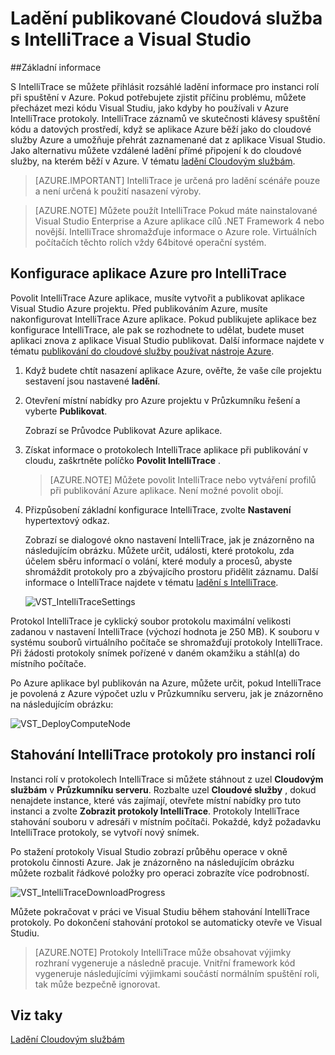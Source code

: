 <properties 
   pageTitle="Ladění publikované Cloudová služba s IntelliTrace a Visual Studio | Microsoft Azure"
   description="Ladění publikované Cloudová služba s IntelliTrace a Visual Studio"
   services="visual-studio-online"
   documentationCenter="n/a"
   authors="TomArcher"
   manager="douge"
   editor="" />
<tags 
   ms.service="visual-studio-online"
   ms.devlang="multiple"
   ms.topic="article"
   ms.tgt_pltfrm="multiple"
   ms.workload="na"
   ms.date="08/15/2016"
   ms.author="tarcher" />

# <a name="debugging-a-published-cloud-service-with-intellitrace-and-visual-studio"></a>Ladění publikované Cloudová služba s IntelliTrace a Visual Studio

##<a name="overview"></a>Základní informace

S IntelliTrace se můžete přihlásit rozsáhlé ladění informace pro instanci rolí při spuštění v Azure. Pokud potřebujete zjistit příčinu problému, můžete přecházet mezi kódu Visual Studiu, jako kdyby ho používali v Azure IntelliTrace protokoly. IntelliTrace záznamů ve skutečnosti klávesy spuštění kódu a datových prostředí, když se aplikace Azure běží jako do cloudové služby Azure a umožňuje přehrát zaznamenané dat z aplikace Visual Studio. Jako alternativu můžete vzdálené ladění přímé připojení k do cloudové služby, na kterém běží v Azure. V tématu [ladění Cloudovým službám](http://go.microsoft.com/fwlink/p/?LinkId=623041).

>[AZURE.IMPORTANT] IntelliTrace je určená pro ladění scénáře pouze a není určená k použití nasazení výroby.

>[AZURE.NOTE] Můžete použít IntelliTrace Pokud máte nainstalované Visual Studio Enterprise a Azure aplikace cílů .NET Framework 4 nebo novější. IntelliTrace shromažďuje informace o Azure role. Virtuálních počítačích těchto rolích vždy 64bitové operační systém.

## <a name="to-configure-an-azure-application-for-intellitrace"></a>Konfigurace aplikace Azure pro IntelliTrace

Povolit IntelliTrace Azure aplikace, musíte vytvořit a publikovat aplikace Visual Studio Azure projektu. Před publikováním Azure, musíte nakonfigurovat IntelliTrace Azure aplikace. Pokud publikujete aplikace bez konfigurace IntelliTrace, ale pak se rozhodnete to udělat, budete muset aplikaci znova z aplikace Visual Studio publikovat. Další informace najdete v tématu [publikování do cloudové služby používat nástroje Azure](http://go.microsoft.com/fwlink/p/?LinkId=623012).

1. Když budete chtít nasazení aplikace Azure, ověřte, že vaše cíle projektu sestavení jsou nastavené **ladění**.

1. Otevření místní nabídky pro Azure projektu v Průzkumníku řešení a vyberte **Publikovat**.
 
    Zobrazí se Průvodce Publikovat Azure aplikace.

1. Získat informace o protokolech IntelliTrace aplikace při publikování v cloudu, zaškrtněte políčko **Povolit IntelliTrace** .

    >[AZURE.NOTE] Můžete povolit IntelliTrace nebo vytváření profilů při publikování Azure aplikace. Není možné povolit obojí.

1. Přizpůsobení základní konfigurace IntelliTrace, zvolte **Nastavení** hypertextový odkaz.

    Zobrazí se dialogové okno nastavení IntelliTrace, jak je znázorněno na následujícím obrázku. Můžete určit, události, které protokolu, zda účelem sběru informací o volání, které moduly a procesů, abyste shromáždit protokoly pro a zbývajícího prostoru přidělit záznamu. Další informace o IntelliTrace najdete v tématu [ladění s IntelliTrace](http://go.microsoft.com/fwlink/?LinkId=214468).

    ![VST_IntelliTraceSettings](./media/vs-azure-tools-intellitrace-debug-published-cloud-services/IC519063.png)

Protokol IntelliTrace je cyklický soubor protokolu maximální velikosti zadanou v nastavení IntelliTrace (výchozí hodnota je 250 MB). K souboru v systému souborů virtuálního počítače se shromažďují protokoly IntelliTrace. Při žádosti protokoly snímek pořízené v daném okamžiku a stáhl(a) do místního počítače.

Po Azure aplikace byl publikován na Azure, můžete určit, pokud IntelliTrace je povolená z Azure výpočet uzlu v Průzkumníku serveru, jak je znázorněno na následujícím obrázku:

![VST_DeployComputeNode](./media/vs-azure-tools-intellitrace-debug-published-cloud-services/IC744134.png)

## <a name="downloading-intellitrace-logs-for-a-role-instance"></a>Stahování IntelliTrace protokoly pro instanci rolí

Instanci rolí v protokolech IntelliTrace si můžete stáhnout z uzel **Cloudovým službám** v **Průzkumníku serveru**. Rozbalte uzel **Cloudové služby** , dokud nenajdete instance, které vás zajímají, otevřete místní nabídky pro tuto instanci a zvolte **Zobrazit protokoly IntelliTrace**. Protokoly IntelliTrace stahování souboru v adresáři v místním počítači. Pokaždé, když požadavku IntelliTrace protokoly, se vytvoří nový snímek.

Po stažení protokoly Visual Studio zobrazí průběhu operace v okně protokolu činnosti Azure. Jak je znázorněno na následujícím obrázku můžete rozbalit řádkové položky pro operaci zobrazíte více podrobností.

![VST_IntelliTraceDownloadProgress](./media/vs-azure-tools-intellitrace-debug-published-cloud-services/IC745551.png)

Můžete pokračovat v práci ve Visual Studiu během stahování IntelliTrace protokoly. Po dokončení stahování protokol se automaticky otevře ve Visual Studiu.

>[AZURE.NOTE] Protokoly IntelliTrace může obsahovat výjimky rozhraní vygeneruje a následně pracuje. Vnitřní framework kód vygeneruje následujícími výjimkami součástí normálním spuštění roli, tak může bezpečně ignorovat.

## <a name="see-also"></a>Viz taky

[Ladění Cloudovým službám](https://msdn.microsoft.com/library/ee405479.aspx)

